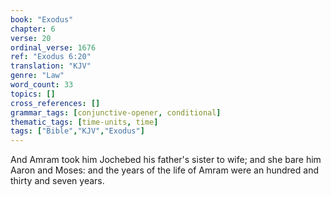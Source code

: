 ```yaml
---
book: "Exodus"
chapter: 6
verse: 20
ordinal_verse: 1676
ref: "Exodus 6:20"
translation: "KJV"
genre: "Law"
word_count: 33
topics: []
cross_references: []
grammar_tags: [conjunctive-opener, conditional]
thematic_tags: [time-units, time]
tags: ["Bible","KJV","Exodus"]
---
```

And Amram took him Jochebed his father's sister to wife; and she bare him Aaron and Moses: and the years of the life of Amram were an hundred and thirty and seven years.
